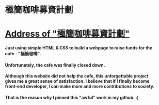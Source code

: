 # 極簡咖啡募資計劃

# [Address of "極簡咖啡募資計劃"](https://wongyunlam.github.io/cafe_github.io/)


#### Just using simple HTML & CSS to build a webpage to raise funds for the cafe - "極簡咖啡".

#### Unfortunately, the cafe was finally closed down. 
#### Although this website did not help the cafe, this unforgettable project gives me a great sense of satisfaction. I believe that if I finally become front-end developer, I can make more and more contributions to society.

#### That is the reason why I pinned this "awful" work in my github. :)

